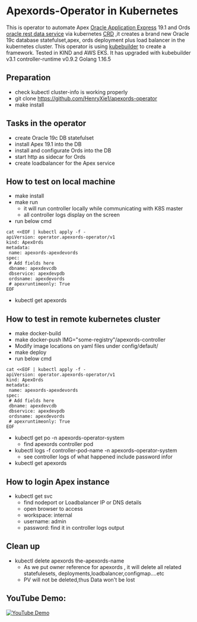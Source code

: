 # Apexords-Operator in Kubernetes
This is operator to automate Apex [Oracle Application Express](https://apex.oracle.com) 19.1 and Ords [oracle rest data service](https://www.oracle.com/tools/technologies/faq-rest-data-services.html) via kubernetes [CRD](https://kubernetes.io/docs/concepts/extend-kubernetes/api-extension/custom-resources/) ,it creates a brand new Oracle 19c database statefulset,apex, ords  deployment plus load balancer in the kubernetes cluster.  This operator is using [kubebuilder](https://github.com/kubernetes-sigs/kubebuilder) to create a framework. Tested in KIND and AWS EKS. It has upgraded with kubebuilder v3.1 controller-runtime v0.9.2 Golang 1.16.5

## Preparation
* check kubectl cluster-info  is working properly 
* git clone https://github.com/HenryXie1/apexords-operator
* make install
## Tasks in the operator
* create Oracle 19c DB statefulset
* install Apex 19.1 into the DB
* install and configurate Ords into the DB
* start http as sidecar for Ords
* create loadbalancer for the Apex service 
## How to test on local machine
* make install
* make run   
  * it will run controller locally while communicating with K8S master
  * all controller logs display on the screen
* run below cmd
```
cat <<EOF | kubectl apply -f -
apiVersion: operator.apexords-operator/v1
kind: ApexOrds
metadata:
 name: apexords-apexdevords
spec:
 # Add fields here
 dbname: apexdevcdb
 dbservice: apexdevpdb
 ordsname: apexdevords
 # apexruntimeonly: True
EOF
```
* kubectl get apexords

## How to test in remote kubernetes cluster
* make docker-build 
* make docker-push IMG="some-registry"/apexords-controller  
* Modify image locations on yaml files under config/default/
* make deploy
* run below cmd
```
cat <<EOF | kubectl apply -f -
apiVersion: operator.apexords-operator/v1
kind: ApexOrds
metadata:
 name: apexords-apexdevords
spec:
 # Add fields here
 dbname: apexdevcdb
 dbservice: apexdevpdb
 ordsname: apexdevords
 # apexruntimeonly: True
EOF
```
* kubectl get po -n apexords-operator-system
  * find apexords controller pod 
* kubectl logs -f controller-pod-name  -n apexords-operator-system
  * see controller logs of what happened include password infor
* kubectl get apexords

## How to login Apex instance
* kubectl get svc
  * find nodeport or Loadbalancer IP or DNS details
  * open browser to access 
  * workspace: internal 
  * username: admin
  * password: find it in controller logs output

## Clean up
* kubectl delete apexords  the-apexords-name
  * As we put owner reference for apexords , it will delete all related statefulesets, deployments,loadbalancer,configmap....etc
  * PV will not be deleted,thus Data won't be lost
 ## YouTube Demo:
 [![YouTube Demo](https://img.youtube.com/vi/bebUj6TNtuY/0.jpg)](https://www.youtube.com/watch?v=bebUj6TNtuY)
